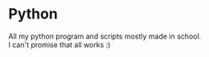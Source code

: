 # Python
All my python program and scripts mostly made in school.<br />
I can't promise that all works :)
